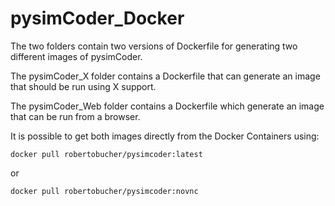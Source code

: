 # pysimCoder_Docker

The two folders contain two versions of Dockerfile for generating two different images of pysimCoder.

The pysimCoder_X folder contains a Dockerfile that can generate an image that should be run using X support.

The pysimCoder_Web folder contains a Dockerfile which generate an image that can be run from a browser.

It is possible to get both images directly from the Docker Containers using:

```
docker pull robertobucher/pysimcoder:latest
```
or
```
docker pull robertobucher/pysimcoder:novnc
```

